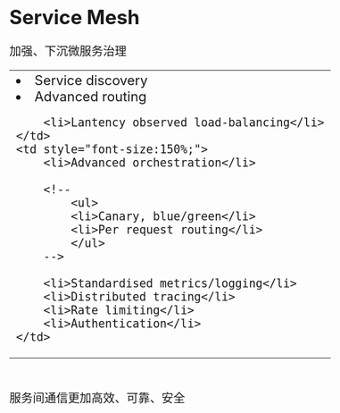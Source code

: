 <!-- ex_nonav -->
<h1 style="font-size:250%;">Service Mesh</h1>

<p style="font-size:150%;">加强、下沉微服务治理</p>

<table border="0" style="float: middle; width: 125%;">
 <tr>
    <td style="font-size:150%;">
        <li>Service discovery</li>
        <li>Advanced routing</li>

<!-- 
            <ul>
            <li>Auto retries</li>
            <li>Retry budgets</li>
            <li>Request deadlines</li>
            <li>Circuit breaking</li>
            </ul>
             -->

        <li>Lantency observed load-balancing</li>
    </td>
    <td style="font-size:150%;">
        <li>Advanced orchestration</li>
        
        <!-- 
            <ul>
            <li>Canary, blue/green</li>
            <li>Per request routing</li>
            </ul> 
        -->
        
        <li>Standardised metrics/logging</li>
        <li>Distributed tracing</li>
        <li>Rate limiting</li>
        <li>Authentication</li>
    </td>
 </tr>
</table>

<br>
<p style="font-size:150%;">服务间通信更加高效、可靠、安全</p>